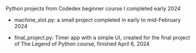 Python projects from Codedex beginner course I completed early 2024


- machine_slot.py: a small project completed in early to mid-February 2024
  
- final_project.py: Timer app with a simple UI, created for the final project of The Legend of Python course, finished April 6, 2024
